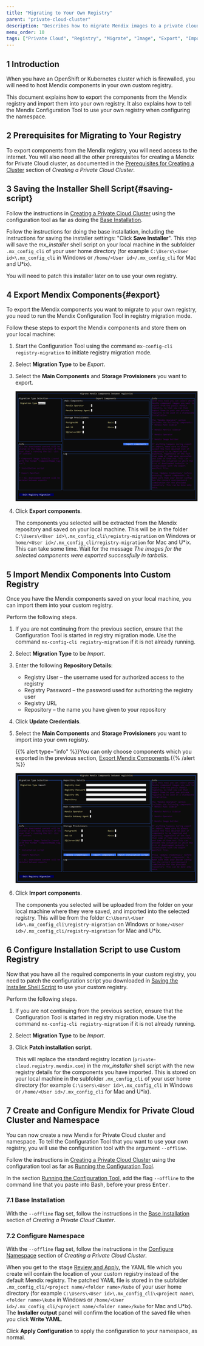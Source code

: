 ```yaml
---
title: "Migrating to Your Own Registry"
parent: "private-cloud-cluster"
description: "Describes how to migrate Mendix images to a private cloud registry"
menu_order: 10
tags: ["Private Cloud", "Registry", "Migrate", "Image", "Export", "Import"]
---
```


## 1 Introduction

When you have an OpenShift or Kubernetes cluster which is firewalled, you will need to host Mendix components in your own custom registry.

This document explains how to export the components from the Mendix registry and import them into your own registry. It also explains how to tell the Mendix Configuration Tool to use your own registry when configuring the namespace.

## 2 Prerequisites for Migrating to Your Registry

To export components from the Mendix registry, you will need access to the internet.
You will also need all the other prerequisites for creating a Mendix for Private Cloud cluster, as documented in the [Prerequisites for Creating a Cluster](private-cloud-cluster#prerequisites) section of *Creating a Private Cloud Cluster*.

## 3 Saving the Installer Shell Script{#saving-script}

Follow the instructions in [Creating a Private Cloud Cluster](private-cloud-cluster) using the configuration tool as far as doing the [Base Installation](private-cloud-cluster#base-installation).

Follow the instructions for doing the base installation, including the instructions for saving the installer settings: "Click **Save Installer**". This step will save the *mx_installer* shell script on your local machine in the subfolder `.mx_config_cli` of your user home directory (for example `C:\Users\<User id>\.mx_config_cli` in Windows or `/home/<User id>/.mx_config_cli` for Mac and U*ix).

You will need to patch this installer later on to use your own registry.

## 4 Export Mendix Components{#export}

To export the Mendix components you want to migrate to your own registry, you need to run the Mendix Configuration Tool in registry migration mode.

Follow these steps to export the Mendix components and store them on your local machine:

1. Start the Configuration Tool using the command `mx-config-cli registry-migration` to initiate registry migration mode.

2. Select **Migration Type** to be *Export*.

3. Select the **Main Components** and **Storage Provisioners** you want to export.

    ![](attachments/private-cloud-migrating/export.png)

4. Click **Export components**.

    The components you selected will be extracted from the Mendix repository and saved on your local machine. This will be in the folder `C:\Users\<User id>\.mx_config_cli\registry-migration` on Windows or `home/<User id>/.mx_config_cli/registry-migration` for Mac and U*ix. This can take some time. Wait for the message *The images for the selected components were exported successfully in tarballs*.

## 5 Import Mendix Components Into Custom Registry

Once you have the Mendix components saved on your local machine, you can import them into your custom registry.

Perform the following steps.

1. If you are not continuing from the previous section, ensure that the Configuration Tool is started in registry migration mode. Use the command `mx-config-cli registry-migration` if it is not already running.

2. Select **Migration Type** to be *Import*.

3. Enter the following **Repository Details**:

    * Registry User – the username used for authorized access to the registry
    * Registry Password – the password used for authorizing the registry user
    * Registry URL
    * Repository – the name you have given to your repository

4. Click **Update Credentials**. 

5. Select the **Main Components** and **Storage Provisioners** you want to import into your own registry.

    {{% alert type="info" %}}You can only choose components which you exported in the previous section, [Export Mendix Components](#export).{{% /alert %}}

    ![](attachments/private-cloud-migrating/import.png)

6. Click **Import components**.

    The components you selected will be uploaded from the folder on your local machine where they were saved, and imported into the selected registry. This will be from the folder `C:\Users\<User id>\.mx_config_cli\registry-migration` on Windows or `home/<User id>/.mx_config_cli/registry-migration` for Mac and U*ix.

## 6 Configure Installation Script to use Custom Registry

Now that you have all the required components in your custom registry, you need to patch the configuration script you downloaded in [Saving the Installer Shell Script](#saving-script) to use your custom registry.

Perform the following steps.

1. If you are not continuing from the previous section, ensure that the Configuration Tool is started in registry migration mode. Use the command `mx-config-cli registry-migration` if it is not already running.

2. Select **Migration Type** to be *Import*.

3. Click **Patch installation script**.

    This will replace the standard registry location (`private-cloud.registry.mendix.com`) in the *mx_installer* shell script with the new registry details for the components you have imported. This is stored on your local machine in the subfolder `.mx_config_cli` of your user home directory (for example `C:\Users\<User id>\.mx_config_cli` in Windows or `/home/<User id>/.mx_config_cli` for Mac and U*ix).

## 7 Create and Configure Mendix for Private Cloud Cluster and Namespace

You can now create a new Mendix for Private Cloud cluster and namespace. To tell the Configuration Tool that you want to use your own registry, you will use the configuration tool with the argument `--offline`.

Follow the instructions in [Creating a Private Cloud Cluster](private-cloud-cluster) using the configuration tool as far as [Running the Configuration Tool](private-cloud-cluster#running-the-tool).

In the section [Running the Configuration Tool](private-cloud-cluster#running-the-tool), add the flag `--offline` to the command line that you paste into Bash, before your press <kbd>Enter</kbd>.  

### 7.1 Base Installation

With the `--offline` flag set, follow the instructions in the [Base Installation](private-cloud-cluster#base-installation) section of *Creating a Private Cloud Cluster*.

### 7.2 Configure Namespace

With the `--offline` flag set, follow the instructions in the [Configure Namespace](private-cloud-cluster#configure-namespace) section of *Creating a Private Cloud Cluster*.

When you get to the stage [Review and Apply](private-cloud-cluster#review-apply), the YAML file which you create will contain the location of your custom registry instead of the default Mendix registry. The patched YAML file is stored in the subfolder `.mx_config_cli/<project name/<folder name>/kube` of your user home directory (for example `C:\Users\<User id>\.mx_config_cli\<project name\<folder name>\kube` in Windows or `/home/<User id>/.mx_config_cli/<project name/<folder name>/kube` for Mac and U*ix). The **Installer output** panel will confirm the location of the saved file when you click **Write YAML**.

Click **Apply Configuration** to apply the configuration to your namespace, as normal.

